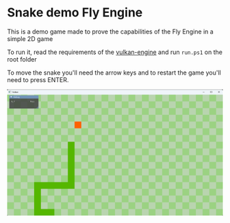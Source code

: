 # Snake demo Fly Engine

This is a demo game made to prove the capabilities of the Fly Engine in a simple 2D game

To run it, read the requirements of the [vulkan-engine](https://github.com/dangarcar/vulkan-engine) and run `run.ps1` on the root folder

To move the snake you'll need the arrow keys and to restart the game you'll need to press ENTER.

![An example image of the game being played](example.png)
